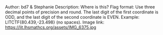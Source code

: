 Author: bd7 & Stephanie
Description: Where is this? Flag format: Use three decimal points of precision and round. The last digit of the first coordinate is ODD, and the last digit of the second coordinate is EVEN. Example: LITCTF{80.439,-23.498} (no spaces). Image link: https://lit.lhsmathcs.org/assets/IMG_6375.jpg
